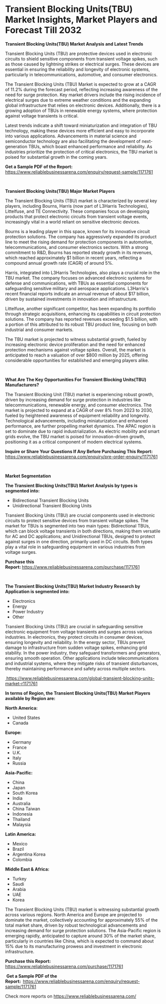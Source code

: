 <p><h1>Transient Blocking Units(TBU) Market Insights, Market Players and Forecast Till 2032</h1></p><p><strong>Transient Blocking Units(TBU) Market Analysis and Latest Trends</strong></p>
<p><p>Transient Blocking Units (TBU) are protective devices used in electronic circuits to shield sensitive components from transient voltage spikes, such as those caused by lightning strikes or electrical surges. These devices are essential in ensuring the reliability and longevity of electronic systems, particularly in telecommunications, automotive, and consumer electronics. </p><p>The Transient Blocking Units (TBU) Market is expected to grow at a CAGR of 11.2% during the forecast period, reflecting increasing awareness of the need for surge protection. Key market drivers include the rising incidence of electrical surges due to extreme weather conditions and the expanding global infrastructure that relies on electronic devices. Additionally, there is a growing adoption of TBUs in renewable energy systems, where protection against voltage transients is critical.</p><p>Latest trends indicate a shift toward miniaturization and integration of TBU technology, making these devices more efficient and easy to incorporate into various applications. Advancements in material science and semiconductor technology are also facilitating the development of next-generation TBUs, which boast enhanced performance and reliability. As industries prioritize the protection of critical electronics, the TBU market is poised for substantial growth in the coming years.</p></p>
<p><strong>Get a Sample PDF of the Report:&nbsp;</strong> <a href="https://www.reliablebusinessarena.com/enquiry/request-sample/1171761?utm_campaign=3286&utm_medium=2&utm_source=Github&utm_content=ia&utm_term=06042025&utm_id=transient-blocking-unitstbu">https://www.reliablebusinessarena.com/enquiry/request-sample/1171761</a></p>
<p>&nbsp;</p>
<p><strong>Transient Blocking Units(TBU) Major Market Players</strong></p>
<p><p>The Transient Blocking Units (TBU) market is characterized by several key players, including Bourns, Harris (now part of L3Harris Technologies), Littelfuse, and TE Connectivity. These companies focus on developing products that protect electronic circuits from transient voltage events, increasingly vital in a world reliant on sensitive electronic devices.</p><p>Bourns is a leading player in this space, known for its innovative circuit protection solutions. The company has aggressively expanded its product line to meet the rising demand for protection components in automotive, telecommunications, and consumer electronics sectors. With a strong commitment to R&D, Bourns has reported steady growth in its revenues, which reached approximately $1 billion in recent years, reflecting a compound annual growth rate (CAGR) of around 5%.</p><p>Harris, integrated into L3Harris Technologies, also plays a crucial role in the TBU market. The company focuses on advanced electronic systems for defense and communications, with TBUs as essential components for safeguarding sensitive military and aerospace applications. L3Harris's recent financial reports indicate an annual revenue of about $17 billion, driven by sustained investments in innovation and infrastructure.</p><p>Littelfuse, another significant competitor, has been expanding its portfolio through strategic acquisitions, enhancing its capabilities in circuit protection solutions. The company has reported revenues exceeding $1.5 billion, with a portion of this attributed to its robust TBU product line, focusing on both industrial and consumer markets.</p><p>The TBU market is projected to witness substantial growth, fueled by increasing electronic device proliferation and the need for enhanced protection mechanisms against voltage spikes. Overall, the market is anticipated to reach a valuation of over $800 million by 2025, offering considerable opportunities for established and emerging players alike.</p></p>
<p>&nbsp;</p>
<p><strong>What Are The Key Opportunities For Transient Blocking Units(TBU) Manufacturers?</strong></p>
<p><p>The Transient Blocking Unit (TBU) market is experiencing robust growth, driven by increasing demand for surge protection in industries like telecommunications, renewable energy, and consumer electronics. The market is projected to expand at a CAGR of over 8% from 2023 to 2030, fueled by heightened awareness of equipment reliability and longevity. Technological advancements, including miniaturization and enhanced performance, are further propelling market dynamics. The APAC region is set to dominate due to rapid industrialization. As electric mobility and smart grids evolve, the TBU market is poised for innovation-driven growth, positioning it as a critical component of modern electrical systems.</p></p>
<p><strong>Inquire or Share Your Questions If Any Before Purchasing This Report:</strong> <a href="https://www.reliablebusinessarena.com/enquiry/pre-order-enquiry/1171761?utm_campaign=3286&utm_medium=2&utm_source=Github&utm_content=ia&utm_term=06042025&utm_id=transient-blocking-unitstbu">https://www.reliablebusinessarena.com/enquiry/pre-order-enquiry/1171761</a></p>
<p>&nbsp;</p>
<p><strong>Market Segmentation</strong></p>
<p><strong>The Transient Blocking Units(TBU) Market Analysis by types is segmented into:</strong></p>
<p><ul><li>Bidirectional Transient Blocking Units</li><li>Unidirectional Transient Blocking Units</li></ul></p>
<p><p>Transient Blocking Units (TBU) are crucial components used in electronic circuits to protect sensitive devices from transient voltage spikes. The market for TBUs is segmented into two main types: Bidirectional TBUs, which can block voltage transients in both directions, making them versatile for AC and DC applications; and Unidirectional TBUs, designed to protect against surges in one direction, primarily used in DC circuits. Both types play a vital role in safeguarding equipment in various industries from voltage surges.</p></p>
<p><strong>Purchase this Report:&nbsp;</strong><a href="https://www.reliablebusinessarena.com/purchase/1171761?utm_campaign=3286&utm_medium=2&utm_source=Github&utm_content=ia&utm_term=06042025&utm_id=transient-blocking-unitstbu">https://www.reliablebusinessarena.com/purchase/1171761</a></p>
<p>&nbsp;</p>
<p><strong>The Transient Blocking Units(TBU) Market Industry Research by Application is segmented into:</strong></p>
<p><ul><li>Electronics</li><li>Energy</li><li>Power Industry</li><li>Other</li></ul></p>
<p><p>Transient Blocking Units (TBU) are crucial in safeguarding sensitive electronic equipment from voltage transients and surges across various industries. In electronics, they protect circuits in consumer devices, ensuring longevity and reliability. In the energy sector, TBUs prevent damage to infrastructure from sudden voltage spikes, enhancing grid stability. In the power industry, they safeguard transformers and generators, ensuring smooth operation. Other applications include telecommunications and industrial systems, where they mitigate risks of transient disturbances, thereby maintaining performance and safety across multiple sectors.</p></p>
<p><a href="https://www.reliablebusinessarena.com/global-transient-blocking-units-market-r1171761?utm_campaign=3286&utm_medium=2&utm_source=Github&utm_content=ia&utm_term=06042025&utm_id=transient-blocking-unitstbu">&nbsp;https://www.reliablebusinessarena.com/global-transient-blocking-units-market-r1171761</a></p>
<p><strong>In terms of Region, the Transient Blocking Units(TBU) Market Players available by Region are:</strong></p>
<p>
    <p> <strong> North America: </strong>
        <ul>
            <li>United States</li>
            <li>Canada</li>
        </ul>
        </p> 
    <p> <strong> Europe: </strong>
        <ul>
            <li>Germany</li>
            <li>France</li>
            <li>U.K.</li>
            <li>Italy</li>
            <li>Russia</li>
        </ul>
        </p> 
    <p> <strong> Asia-Pacific: </strong>
        <ul>
            <li>China</li>
            <li>Japan</li>
            <li>South Korea</li>
            <li>India</li>
            <li>Australia</li>
            <li>China Taiwan</li>
            <li>Indonesia</li>
            <li>Thailand</li>
            <li>Malaysia</li>
        </ul>
        </p> 
    <p> <strong> Latin America: </strong>
        <ul>
            <li>Mexico</li>
            <li>Brazil</li>
            <li>Argentina Korea</li>
            <li>Colombia</li>
        </ul>
        </p> 
    <p> <strong> Middle East & Africa: </strong>
        <ul>
            <li>Turkey</li>
            <li>Saudi</li>
            <li>Arabia</li>
            <li>UAE</li>
            <li>Korea</li>
        </ul>
    </p>
    </p>
<p><p>The Transient Blocking Units (TBU) market is witnessing substantial growth across various regions. North America and Europe are projected to dominate the market, collectively accounting for approximately 55% of the total market share, driven by robust technological advancements and increasing demand for surge protection solutions. The Asia-Pacific region is emerging rapidly, anticipated to capture around 30% of the market share, particularly in countries like China, which is expected to command about 15% due to its manufacturing prowess and investment in electronic infrastructure.</p></p>
<p><strong>Purchase this Report: </strong><a href="https://www.reliablebusinessarena.com/purchase/1171761?utm_campaign=3286&utm_medium=2&utm_source=Github&utm_content=ia&utm_term=06042025&utm_id=transient-blocking-unitstbu">https://www.reliablebusinessarena.com/purchase/1171761</a></p>
<p>&nbsp;<strong>Get a Sample PDF of the Report:&nbsp;&nbsp;</strong><a href="https://www.reliablebusinessarena.com/enquiry/request-sample/1171761?utm_campaign=3286&utm_medium=2&utm_source=Github&utm_content=ia&utm_term=06042025&utm_id=transient-blocking-unitstbu">https://www.reliablebusinessarena.com/enquiry/request-sample/1171761</a></p>
<p><strong></strong></p>
<p>Check more reports on <a href="https://www.reliablebusinessarena.com/?utm_campaign=3286&utm_medium=2&utm_source=Github&utm_content=ia&utm_term=06042025&utm_id=transient-blocking-unitstbu">https://www.reliablebusinessarena.com/</a></p>